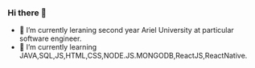 ### Hi there 👋
- 🔭 I’m currently leraning second year Ariel University at particular software engineer.
- 🌱 I’m currently learning JAVA,SQL,JS,HTML,CSS,NODE.JS.MONGODB,ReactJS,ReactNative.
<!--
**NitayKurt/NitayKurt** is a ✨ _special_ ✨ repository because its `README.md` (this file) appears on your GitHub profile.

Here are some ideas to get you started:

Languages and Tools:
![image](https://github.com/NitayKurt/NitayKurt/assets/104898225/ed9a155b-786a-49c0-b840-ebdcc06b420a)



- 📫 How to reach me: Nitay121@gmail.com

- ⚡ Fun fact: 
-->
